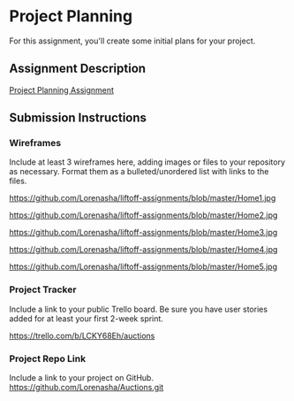 # Project Planning
For this assignment, you'll create some initial plans for your project.

## Assignment Description
[Project Planning Assignment](https://education.launchcode.org/liftoff/modules/assignments/project-planning)

## Submission Instructions

### Wireframes

Include at least 3 wireframes here, adding images or files to your repository as necessary. Format them as a bulleted/unordered list with links to the files.


https://github.com/Lorenasha/liftoff-assignments/blob/master/Home1.jpg

https://github.com/Lorenasha/liftoff-assignments/blob/master/Home2.jpg

https://github.com/Lorenasha/liftoff-assignments/blob/master/Home3.jpg

https://github.com/Lorenasha/liftoff-assignments/blob/master/Home4.jpg

https://github.com/Lorenasha/liftoff-assignments/blob/master/Home5.jpg


### Project Tracker

Include a link to your public Trello board. Be sure you have user stories added for at least your first 2-week sprint.

https://trello.com/b/LCKY68Eh/auctions

### Project Repo Link

Include a link to your project on GitHub.
https://github.com/Lorenasha/Auctions.git
